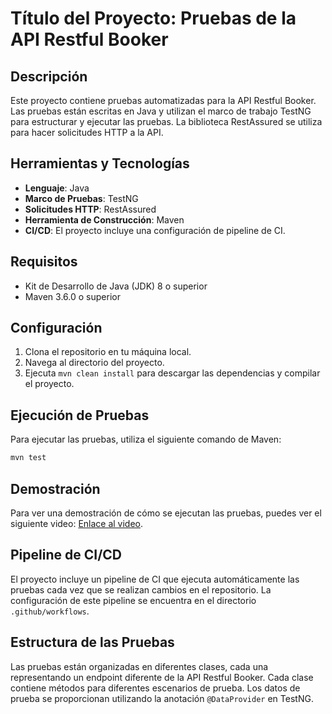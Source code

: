 # Título del Proyecto: Pruebas de la API Restful Booker

## Descripción
Este proyecto contiene pruebas automatizadas para la API Restful Booker. Las pruebas están escritas en Java y utilizan el marco de trabajo TestNG para estructurar y ejecutar las pruebas. La biblioteca RestAssured se utiliza para hacer solicitudes HTTP a la API.

## Herramientas y Tecnologías
- **Lenguaje**: Java
- **Marco de Pruebas**: TestNG
- **Solicitudes HTTP**: RestAssured
- **Herramienta de Construcción**: Maven
- **CI/CD**: El proyecto incluye una configuración de pipeline de CI.

## Requisitos
- Kit de Desarrollo de Java (JDK) 8 o superior
- Maven 3.6.0 o superior

## Configuración
1. Clona el repositorio en tu máquina local.
2. Navega al directorio del proyecto.
3. Ejecuta `mvn clean install` para descargar las dependencias y compilar el proyecto.

## Ejecución de Pruebas
Para ejecutar las pruebas, utiliza el siguiente comando de Maven:

```bash
mvn test
```
## Demostración

Para ver una demostración de cómo se ejecutan las pruebas, puedes ver el siguiente video: [Enlace al video](https://drive.google.com/file/d/13Iecj9Zek9dJ6ZOYhkqt2Tl81-qMdRwt/view?usp=sharing).

## Pipeline de CI/CD
El proyecto incluye un pipeline de CI que ejecuta automáticamente las pruebas cada vez que se realizan cambios en el repositorio. La configuración de este pipeline se encuentra en el directorio `.github/workflows`.

## Estructura de las Pruebas
Las pruebas están organizadas en diferentes clases, cada una representando un endpoint diferente de la API Restful Booker. Cada clase contiene métodos para diferentes escenarios de prueba. Los datos de prueba se proporcionan utilizando la anotación `@DataProvider` en TestNG.
